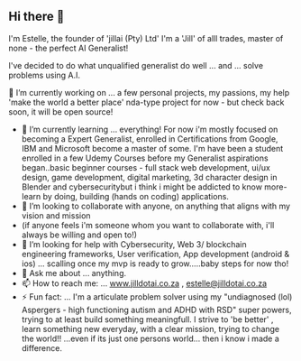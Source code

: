## Hi there 👋

I'm Estelle, the founder of 'jillai (Pty) Ltd'
I'm a 'Jill' of alll trades, master of none - the perfect AI Generalist!

I've decided to do what unqualified generalist do well ... and ... solve problems using A.I. 

🔭 I’m currently working on ... a few personal projects, my passions, my help 'make the world a better place' nda-type project for now - but check back soon, it will be open source!
- 🌱 I’m currently learning ... everything! For now i'm mostly focused on becoming a Expert Generalist, enrolled in Certifications from Google, IBM and Microsoft become a master of some. I'm have been a student enrolled in a few Udemy Courses before my Generalist aspirations began..basic beginner courses - full stack web development, ui/ux design, game development, digital marketing, 3d character design in Blender and cybersecuritybut i think i might be addicted to know more- learn by doing, building (hands on coding) applications. 
- 👯 I’m looking to collaborate with anyone, on anything that aligns with my vision and mission 
- (if anyone feels i'm someone whom you want to collaborate with, i'll always be willing and open to!)
- 🤔 I’m looking for help with Cybersecurity, Web 3/ blockchain engineering frameworks, User verification, App development (android & ios) ... scalling once my mvp is ready to grow.....baby steps for now tho!
- 💬 Ask me about ... anything. 
- 📫 How to reach me: ... www.jilldotai.co.za , estelle@jilldotai.co.za
- ⚡ Fun fact: ... I'm a articulate problem solver using my "undiagnosed (lol) Aspergers - high functioning autism and ADHD with RSD"  super powers, trying to at least build something meaningfull. I strive to 'be better' , learn something new everyday, with a clear mission, trying to change the world!! ...even if its just one persons world... then i know i made a difference. 
<!--
**jilldotai/jilldotai** is a ✨ _special_ ✨ repository because its `README.md` (this file) appears on your GitHub profile.

Here are some ideas to get you started:

- 🔭 I’m currently working on ...
- 🌱 I’m currently learning ...
- 👯 I’m looking to collaborate on ...
- 🤔 I’m looking for help with ...
- 💬 Ask me about ...
- 📫 How to reach me: ...
- 😄 Pronouns: ...
- ⚡ Fun fact: ...
-->
